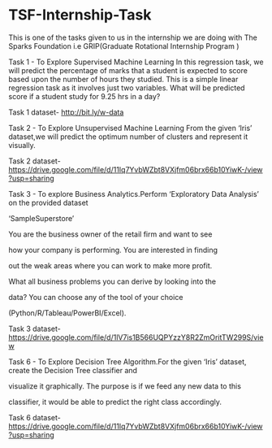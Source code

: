 # TSF-Internship-Task
This is one of the tasks given to us in the internship we are doing with The Sparks Foundation i.e GRIP(Graduate Rotational Internship Program ) 


Task 1 - To Explore Supervised Machine Learning In this regression task, we will predict the percentage of marks that a student is expected to score based upon the number of hours they studied. This is a simple linear regression task as it involves just two variables. What will be predicted score if a student study for 9.25 hrs in a day?

Task 1 dataset- http://bit.ly/w-data

Task 2 - To Explore Unsupervised Machine Learning From the given ‘Iris’ dataset,we will predict the optimum number of clusters and represent it visually.

Task 2 dataset- https://drive.google.com/file/d/11Iq7YvbWZbt8VXjfm06brx66b10YiwK-/view?usp=sharing

Task 3 - To explore Business Analytics.Perform ‘Exploratory Data Analysis’ on the provided dataset 

‘SampleSuperstore’

You are the business owner of the retail firm and want to see 

how your company is performing. You are interested in finding 

out the weak areas where you can work to make more profit. 

What all business problems you can derive by looking into the 

data? You can choose any of the tool of your choice 

(Python/R/Tableau/PowerBI/Excel).

Task 3 dataset-https://drive.google.com/file/d/1lV7is1B566UQPYzzY8R2ZmOritTW299S/view


Task 6 - To Explore Decision Tree Algorithm.For the given ‘Iris’ dataset, create the Decision Tree classifier and 

visualize it graphically. The purpose is if we feed any new data to this 

classifier, it would be able to predict the right class accordingly.

Task 6 dataset- https://drive.google.com/file/d/11Iq7YvbWZbt8VXjfm06brx66b10YiwK-/view?usp=sharing

